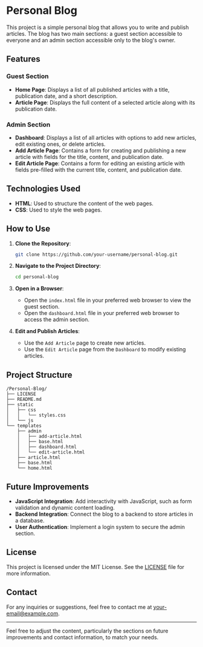 # Personal Blog

This project is a simple personal blog that allows you to write and publish articles. The blog has two main sections: a guest section accessible to everyone and an admin section accessible only to the blog's owner.

## Features

### Guest Section

- **Home Page**: Displays a list of all published articles with a title, publication date, and a short description.
- **Article Page**: Displays the full content of a selected article along with its publication date.

### Admin Section

- **Dashboard**: Displays a list of all articles with options to add new articles, edit existing ones, or delete articles.
- **Add Article Page**: Contains a form for creating and publishing a new article with fields for the title, content, and publication date.
- **Edit Article Page**: Contains a form for editing an existing article with fields pre-filled with the current title, content, and publication date.

## Technologies Used

- **HTML**: Used to structure the content of the web pages.
- **CSS**: Used to style the web pages.

## How to Use

1. **Clone the Repository**: 
   ```bash
   git clone https://github.com/your-username/personal-blog.git
   ```

2. **Navigate to the Project Directory**:
   ```bash
   cd personal-blog
   ```

3. **Open in a Browser**:
   - Open the `index.html` file in your preferred web browser to view the guest section.
   - Open the `dashboard.html` file in your preferred web browser to access the admin section.

4. **Edit and Publish Articles**:
   - Use the `Add Article` page to create new articles.
   - Use the `Edit Article` page from the `Dashboard` to modify existing articles.

## Project Structure

```plaintext
/Personal-Blog/
├── LICENSE
├── README.md
├── static
│   ├── css
│   │   └── styles.css
│   └── js
└── templates
    ├── admin
    │   ├── add-article.html
    │   ├── base.html
    │   ├── dashboard.html
    │   └── edit-article.html
    ├── article.html
    ├── base.html
    └── home.html
```

## Future Improvements

- **JavaScript Integration**: Add interactivity with JavaScript, such as form validation and dynamic content loading.
- **Backend Integration**: Connect the blog to a backend to store articles in a database.
- **User Authentication**: Implement a login system to secure the admin section.

## License

This project is licensed under the MIT License. See the [LICENSE](LICENSE) file for more information.

## Contact

For any inquiries or suggestions, feel free to contact me at [your-email@example.com](mailto:your-email@example.com).

---

Feel free to adjust the content, particularly the sections on future improvements and contact information, to match your needs.
